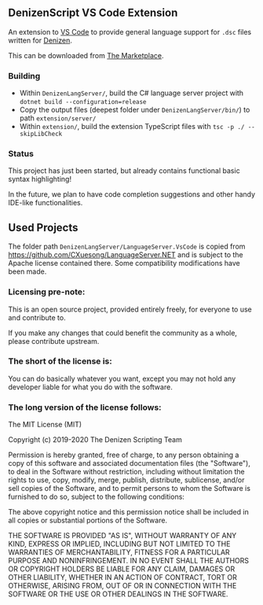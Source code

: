 DenizenScript VS Code Extension
-------------------------------

An extension to [VS Code](https://github.com/microsoft/vscode) to provide general language support for `.dsc` files written for [Denizen](https://github.com/DenizenScript/Denizen).

This can be downloaded from [The Marketplace](https://marketplace.visualstudio.com/items?itemName=DenizenScript.denizenscript).

### Building

- Within `DenizenLangServer/`, build the C# language server project with `dotnet build --configuration=release`
- Copy the output files (deepest folder under `DenizenLangServer/bin/`) to path `extension/server/`
- Within `extension/`, build the extension TypeScript files with `tsc -p ./ --skipLibCheck`

### Status

This project has just been started, but already contains functional basic syntax highlighting!

In the future, we plan to have code completion suggestions and other handy IDE-like functionalities.

## Used Projects

The folder path `DenizenLangServer/LanguageServer.VsCode` is copied from https://github.com/CXuesong/LanguageServer.NET and is subject to the Apache license contained there.
Some compatibility modifications have been made.

### Licensing pre-note:

This is an open source project, provided entirely freely, for everyone to use and contribute to.

If you make any changes that could benefit the community as a whole, please contribute upstream.

### The short of the license is:

You can do basically whatever you want, except you may not hold any developer liable for what you do with the software.

### The long version of the license follows:

The MIT License (MIT)

Copyright (c) 2019-2020 The Denizen Scripting Team

Permission is hereby granted, free of charge, to any person obtaining a copy
of this software and associated documentation files (the "Software"), to deal
in the Software without restriction, including without limitation the rights
to use, copy, modify, merge, publish, distribute, sublicense, and/or sell
copies of the Software, and to permit persons to whom the Software is
furnished to do so, subject to the following conditions:

The above copyright notice and this permission notice shall be included in all
copies or substantial portions of the Software.

THE SOFTWARE IS PROVIDED "AS IS", WITHOUT WARRANTY OF ANY KIND, EXPRESS OR
IMPLIED, INCLUDING BUT NOT LIMITED TO THE WARRANTIES OF MERCHANTABILITY,
FITNESS FOR A PARTICULAR PURPOSE AND NONINFRINGEMENT. IN NO EVENT SHALL THE
AUTHORS OR COPYRIGHT HOLDERS BE LIABLE FOR ANY CLAIM, DAMAGES OR OTHER
LIABILITY, WHETHER IN AN ACTION OF CONTRACT, TORT OR OTHERWISE, ARISING FROM,
OUT OF OR IN CONNECTION WITH THE SOFTWARE OR THE USE OR OTHER DEALINGS IN THE
SOFTWARE.
